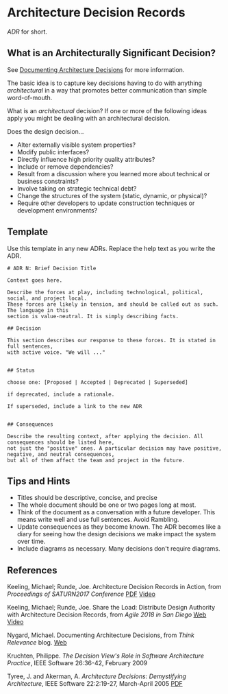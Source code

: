 # Architecture Decision Records

_ADR_ for short.

## What is an Architecturally Significant Decision?

See [Documenting Architecture
Decisions](http://thinkrelevance.com/blog/2011/11/15/documenting-architecture-decisions)
for more information.

The basic idea is to capture key decisions having to do with anything _architectural_
in a way that promotes better communication than simple word-of-mouth.

What is an _architectural_ decision? If one or more of the following ideas apply you
might be dealing with an architectural decision.

Does the design decision...

- Alter externally visible system properties?
- Modify public interfaces?
- Directly influence high priority quality attributes?
- Include or remove dependencies?
- Result from a discussion where you learned more about technical or business constraints?
- Involve taking on strategic technical debt?
- Change the structures of the system (static, dynamic, or physical)?
- Require other developers to update construction techniques or development environments?

## Template

Use this template in any new ADRs. Replace the help text as you write the ADR.

```
# ADR N: Brief Decision Title

Context goes here.

Describe the forces at play, including technological, political, social, and project local.
These forces are likely in tension, and should be called out as such. The language in this
section is value-neutral. It is simply describing facts.

## Decision

This section describes our response to these forces. It is stated in full sentences,
with active voice. "We will ..."


## Status

choose one: [Proposed | Accepted | Deprecated | Superseded]

if deprecated, include a rationale.

If superseded, include a link to the new ADR


## Consequences

Describe the resulting context, after applying the decision. All consequences should be listed here,
not just the "positive" ones. A particular decision may have positive, negative, and neutral consequences,
but all of them affect the team and project in the future.
```

## Tips and Hints

- Titles should be descriptive, concise, and precise
- The whole document should be one or two pages long at most.
- Think of the document as a conversation with a future developer. This means write well and use full
  sentences. Avoid Rambling.
- Update consequences as they become known. The ADR becomes like a diary for seeing how the design
  decisions we make impact the system over time.
- Include diagrams as necessary. Many decisions don't require diagrams.

## References

Keeling, Michael; Runde, Joe. Architecture Decision Records in Action, from _Proceedings of SATURN2017 Conference_ [PDF](http://resources.sei.cmu.edu/library/asset-view.cfm?assetid=497744) [Video](https://www.youtube.com/watch?v=41NVge3_cYo)

Keeling, Michael; Runde, Joe. Share the Load: Distribute Design Authority with Architecture Decision Records, from _Agile 2018 in San Diego_ [Web](https://www.agilealliance.org/resources/experience-reports/distribute-design-authority-with-architecture-decision-records/) [Video](https://www.agilealliance.org/resources/sessions/share-the-load-distributing-design-authority-with-lightweight-decision-records/)

Nygard, Michael. Documenting Architecture Decisions, from _Think Relevance_ blog. [Web](http://thinkrelevance.com/blog/2011/11/15/documenting-architecture-decisions)

Kruchten, Philippe. _The Decision View's Role in Software Architecture Practice_, IEEE Software 26:36-42, February 2009

Tyree, J. and Akerman, A. _Architecture Decisions: Demystifying Architecture_, IEEE Software 22:2:19-27, March-April 2005 [PDF](http://www.utdallas.edu/~chung/SA/zz-Impreso-architecture_decisions-tyree-05.pdf)
